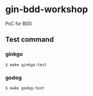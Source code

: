 # gin-bdd-workshop

PoC for BDD 

## Test command
### ginkgo
```shell
$ make ginkgo-test 
```

### godog
```shell
$ make godog-test 
```